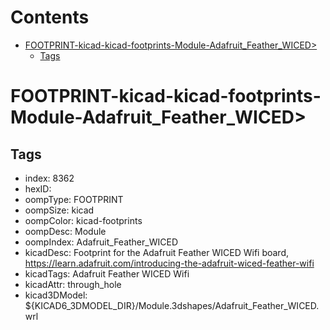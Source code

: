 



Contents
========

* [FOOTPRINT-kicad-kicad-footprints-Module-Adafruit_Feather_WICED>](#footprint-kicad-kicad-footprints-module-adafruit_feather_wiced)
	* [Tags](#tags)

# FOOTPRINT-kicad-kicad-footprints-Module-Adafruit_Feather_WICED>

## Tags

- index: 8362
- hexID: 
- oompType: FOOTPRINT
- oompSize: kicad
- oompColor: kicad-footprints
- oompDesc: Module
- oompIndex: Adafruit_Feather_WICED
- kicadDesc: Footprint for the Adafruit Feather WICED Wifi board, https://learn.adafruit.com/introducing-the-adafruit-wiced-feather-wifi
- kicadTags: Adafruit Feather WICED Wifi
- kicadAttr: through_hole
- kicad3DModel: ${KICAD6_3DMODEL_DIR}/Module.3dshapes/Adafruit_Feather_WICED.wrl

